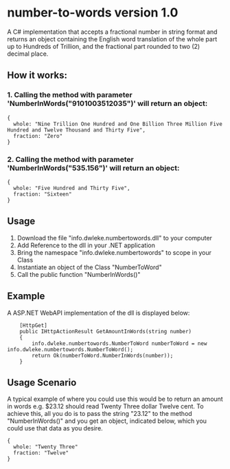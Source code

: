 # number-to-words version 1.0
A C# implementation that accepts a fractional number in string format and returns an object containing the English word translation of the whole part up to Hundreds of Trillion, and the fractional part rounded to two (2) decimal place.


## How it works:

### 1. Calling the method with parameter 'NumberInWords("9101003512035")' will return an object:
```code
{
  whole: "Nine Trillion One Hundred and One Billion Three Million Five Hundred and Twelve Thousand and Thirty Five",
  fraction: "Zero"
}
```

### 2. Calling the method with parameter 'NumberInWords("535.156")' will return an object:
```code
{
  whole: "Five Hundred and Thirty Five",
  fraction: "Sixteen"
}
```

## Usage
1. Download the file "info.dwleke.numbertowords.dll" to your computer
2. Add Reference to the dll in your .NET application
3. Bring the namespace "info.dwleke.numbertowords" to scope in your Class
4. Instantiate an object of the Class "NumberToWord"
5. Call the public function "NumberInWords()"


## Example
A ASP.NET WebAPI implementation of the dll is displayed below:
```code
    [HttpGet]
    public IHttpActionResult GetAmountInWords(string number)
    {
        info.dwleke.numbertowords.NumberToWord numberToWord = new info.dwleke.numbertowords.NumberToWord();
        return Ok(numberToWord.NumberInWords(number));
    }
```


## Usage Scenario
A typical example of where you could use this would be to return an amount in words e.g. $23.12 should read Twenty Three dollar Twelve cent.
To achieve this, all you do is to pass the string "23.12" to the method "NumberInWords()" and you get an object, indicated below, which you could use that data as you desire.
```code
{
  whole: "Twenty Three"
  fraction: "Twelve"
}
```

